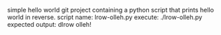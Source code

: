 simple hello world git project containing a python script that prints hello world in reverse.
script name: lrow-olleh.py
execute: ./lrow-olleh.py
expected output: dlrow olleh!
